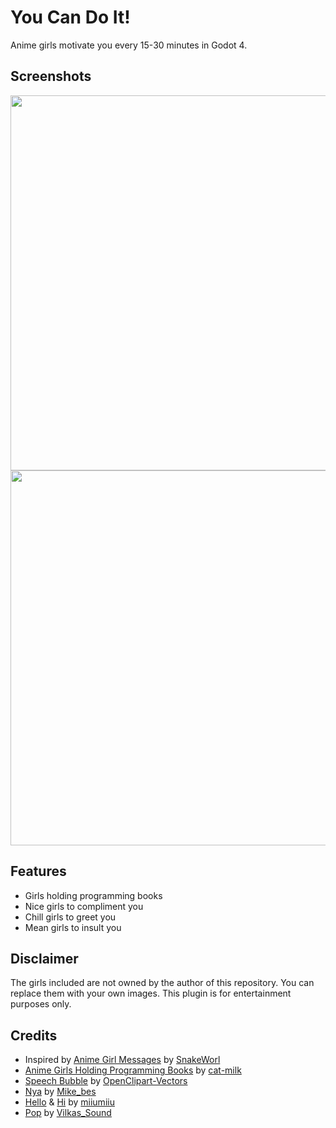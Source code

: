 # You Can Do It!

Anime girls motivate you every 15-30 minutes in Godot 4.

## Screenshots

<img src="https://github.com/Joy-less/YouCanDoIt/blob/main/Screenshots/YouCanDoIt%20Screenshot%201.png?raw=true" width=600 />
<img src="https://github.com/Joy-less/YouCanDoIt/blob/main/Screenshots/YouCanDoIt%20Screenshot%202.png?raw=true" width=600 />

## Features

- Girls holding programming books
- Nice girls to compliment you
- Chill girls to greet you
- Mean girls to insult you

## Disclaimer

The girls included are not owned by the author of this repository.
You can replace them with your own images.
This plugin is for entertainment purposes only.

## Credits

- Inspired by [Anime Girl Messages](https://github.com/raphtalia/AnimeGirlMessages) by [SnakeWorl](https://www.roblox.com/users/633527)
- [Anime Girls Holding Programming Books](https://github.com/cat-milk/Anime-Girls-Holding-Programming-Books) by [cat-milk](https://github.com/cat-milk)
- [Speech Bubble](https://pixabay.com/vectors/speech-bubble-speech-balloon-chat-145975) by [OpenClipart-Vectors](https://pixabay.com/users/openclipart-vectors-30363/)
- [Nya](https://freesound.org/people/Mike_bes/sounds/336012) by [Mike_bes](https://freesound.org/people/Mike_bes)
- [Hello](https://freesound.org/people/miiumiiu/sounds/550890) & [Hi](https://freesound.org/people/miiumiiu/sounds/550889) by [miiumiiu](https://freesound.org/people/miiumiiu)
- [Pop](https://freesound.org/people/Vilkas_Sound/sounds/463393) by [Vilkas_Sound](https://freesound.org/people/Vilkas_Sound)
